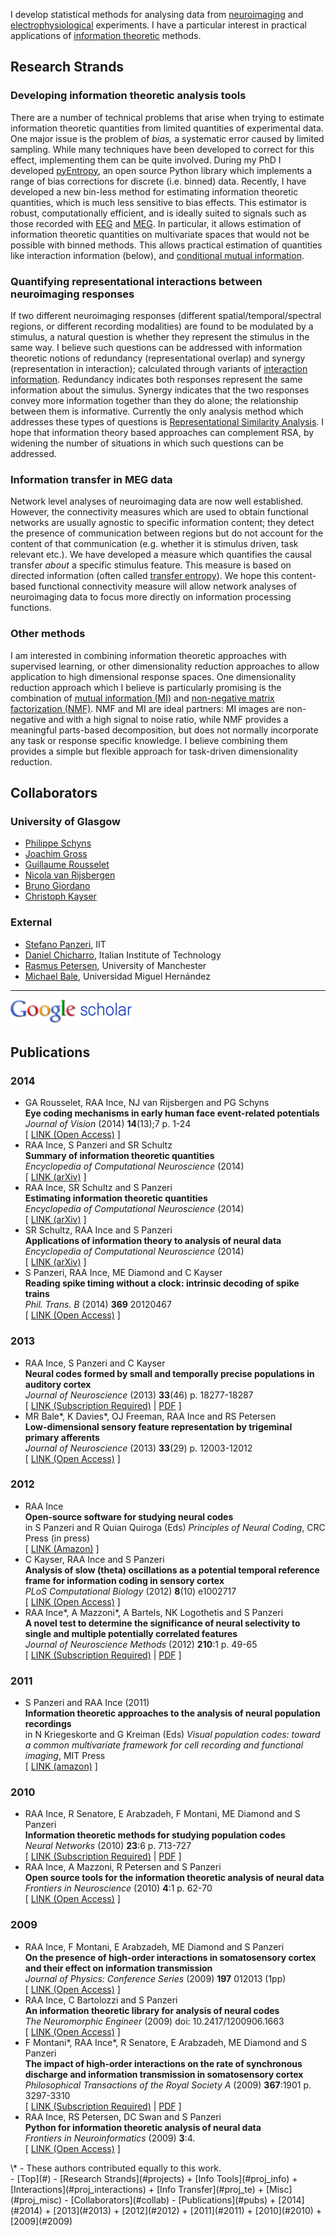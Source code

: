 <div class="content" markdown="1">

I develop statistical methods for analysing data from [neuroimaging](http://en.wikipedia.org/wiki/Neuroimaging) and [electrophysiological](http://en.wikipedia.org/wiki/Electrophysiology) experiments. 
I have a particular interest in practical applications of [information theoretic](http://en.wikipedia.org/wiki/Information_theory) methods. 

## <a name="projects"></a>Research Strands

### <a name="proj_info"></a>Developing information theoretic analysis tools 

There are a number of technical problems that arise when trying to estimate information theoretic quantities from limited quantities of experimental data.
One major issue is the problem of *bias,* a systematic error caused by limited sampling. 
While many techniques have been developed to correct for this effect, implementing them can be quite involved. 
During my PhD I developed [pyEntropy](http://code.google.com/p/pyentropy), an open source Python library which implements a range of bias corrections for discrete (i.e. binned) data.
Recently, I have developed a new bin-less method for estimating information theoretic quantities, which is much less sensitive to bias effects.
This estimator is robust, computationally efficient, and is ideally suited to signals such as those recorded with [EEG](http://en.wikipedia.org/wiki/Electroencephalography) and [MEG](http://en.wikipedia.org/wiki/Magnetoencephalography).
In particular, it allows estimation of information theoretic quantities on multivariate spaces that would not be possible with binned methods. 
This allows practical estimation of quantities like interaction information (below), and [conditional mutual information](http://en.wikipedia.org/wiki/Conditional_mutual_information).

### <a name="proj_interactions"></a>Quantifying representational interactions between neuroimaging responses

If two different neuroimaging responses (different spatial/temporal/spectral regions, or different recording modalities) are found to be modulated by a stimulus, a natural question is whether they represent the stimulus in the same way. 
I believe such questions can be addressed with information theoretic notions of redundancy (representational overlap) and synergy (representation in interaction); calculated through variants of [interaction information](http://en.wikipedia.org/wiki/Interaction_information). 
Redundancy indicates both responses represent the same information about the simulus. 
Synergy indicates that the two responses convey more information together than they do alone; the relationship between them is informative.
Currently the only analysis method which addresses these types of questions is [Representational Similarity Analysis](http://www.mrc-cbu.cam.ac.uk/methods-and-resources/toolboxes/).
I hope that information theory based approaches can complement RSA, by widening the number of situations in which such questions can be addressed.

### <a name="proj_te"></a>Information transfer in MEG data

Network level analyses of neuroimaging data are now well established. 
However, the connectivity measures which are used to obtain functional networks are usually agnostic to specific information content; they detect the presence of communication between regions but do not account for the content of that communication (e.g. whether it is stimulus driven, task relevant etc.).
We have developed a measure which quantifies the causal transfer *about* a specific stimulus feature.
This measure is based on directed information (often called [transfer entropy](http://en.wikipedia.org/wiki/Transfer_entropy)).
We hope this content-based functional connectivity measure will allow network analyses of neuroimaging data to focus more directly on information processing functions.

### <a name="proj_misc"></a>Other methods

I am interested in combining information theoretic approaches with supervised learning, or other dimensionality reduction approaches to allow application to high dimensional response spaces. 
One dimensionality reduction approach which I believe is particularly promising is the combination of [mutual information (MI)](http://en.wikipedia.org/wiki/Mutual_information) and [non-negative matrix factorization (NMF)](http://en.wikipedia.org/wiki/Non-negative_matrix_factorization).
NMF and MI are ideal partners: MI images are non-negative and with a high signal to noise ratio, while NMF provides a meaningful parts-based decomposition, but does not normally incorporate any task or response specific knowledge. 
I believe combining them provides a simple but flexible approach for task-driven dimensionality reduction. 

## <a name="collab"></a>Collaborators

### University of Glasgow

- [Philippe Schyns](http://www.gla.ac.uk/researchinstitutes/neurosciencepsychology/staff/philippeschyns/)
- [Joachim Gross](http://www.gla.ac.uk/researchinstitutes/neurosciencepsychology/staff/joachimgross/)
- [Guillaume Rousselet](http://www.gla.ac.uk/researchinstitutes/neurosciencepsychology/staff/guillaumerousselet/)
- [Nicola van Rijsbergen](http://www.gla.ac.uk/researchinstitutes/neurosciencepsychology/staff/nicolavanrijsbergen/)
- [Bruno Giordano](http://www.brunolgiordano.net/)
- [Christoph Kayser](http://inl.ccni.gla.ac.uk/)

### External

- [Stefano Panzeri](http://cncs.iit.it/people/iit-unitn-neural-computation/senior-researcher/stefano-panzeri.html), IIT
- [Daniel Chicharro](http://www.iit.it/en/people/daniel-chicharro.html),  Italian Institute of Technology 
- [Rasmus Petersen](http://www.petersenlab.ls.manchester.ac.uk/), University of Manchester
- [Michael Bale](http://in.umh.es/personal-detalle.aspx?personal=638), Universidad Miguel Hernández


<p></p>
<hr class="half" />
<p></p>
<p></p>

<div class="textcenter" markdown="1">
<a name="pubs"></a>
<a href="http://scholar.google.com/citations?user=tI7ZazkAAAAJ"><img src="img/scholar_logo_md_2011.gif" alt="Google Scholar Citations" title="Google Scholar Citations" /></a> 
</div>

## Publications

<div id="bib" markdown="1">

### <a name="2014"></a>2014

* <a name="rousselet2014ecm"></a>GA Rousselet, RAA Ince, NJ van Rijsbergen and PG Schyns  
  **Eye coding mechanisms in early human face event-related potentials**  
  *Journal of Vision* (2014)  <b>14</b>(13);7 p. 1-24  
  \[ [LINK (Open Access)](http://dx.doi.org/10.1167/14.13.7) \]
* <a name="ince2014soi"></a>RAA Ince, S Panzeri and SR Schultz  
  **Summary of information theoretic quantities**  
  *Encyclopedia of Computational Neuroscience* (2014)    
  \[ [LINK (arXiv)](http://arxiv.org/abs/1501.01854) \]
* <a name="ince2014eit"></a>RAA Ince, SR Schultz and S Panzeri  
  **Estimating information theoretic quantities**  
  *Encyclopedia of Computational Neuroscience* (2014)    
  \[ [LINK (arXiv)](http://arxiv.org/abs/1501.01863) \]
* <a name="ince2014eit"></a>SR Schultz, RAA Ince and S Panzeri  
  **Applications of information theory to analysis of neural data**  
  *Encyclopedia of Computational Neuroscience* (2014)    
  \[ [LINK (arXiv)](http://arxiv.org/abs/1501.01860) \]
* <a name="panzeri2014itr"></a>S Panzeri, RAA Ince, ME Diamond and C Kayser  
  **Reading spike timing without a clock: intrinsic decoding of spike trains**  
  *Phil. Trans. B* (2014)  <b>369</b> 20120467  
  \[ [LINK (Open Access)](http://dx.doi.org/10.1098/rstb.2012.0467) \]

### <a name="2013"></a>2013

* <a name="ince2013ncf"></a>RAA Ince, S Panzeri and C Kayser  
  **Neural codes formed by small and temporally precise populations in auditory cortex**  
  *Journal of Neuroscience* (2013) <b>33</b>(46) p. 18277-18287  
  \[ [LINK (Subscription Required)](http://dx.doi.org/10.1523/jneurosci.2631-13.2013) | [PDF](/papers/Ince2013_JNeurosci.pdf) \]
* <a name="bale2013lsf"></a>MR Bale\*, K Davies\*, OJ Freeman, RAA Ince and RS Petersen  
  **Low-dimensional sensory feature representation by trigeminal primary afferents**  
  *Journal of Neuroscience* (2013) <b>33</b>(29) p. 12003-12012  
  \[ [LINK (Open Access)](http://dx.doi.org/10.1523/jneurosci.0925-13.2013) \]


### <a name="2012"></a>2012

* <a name="ince2012chap"></a>RAA Ince  
  **Open-source software for studying neural codes**  
  in S Panzeri and R Quian Quiroga (Eds) *Principles of Neural Coding*, CRC Press (in press)  
  \[ [LINK (Amazon)](http://www.amazon.com/Principles-Neural-Coding-Rodrigo-Quiroga/dp/1439853304) \] 
* <a name="kayser2012slow"></a>C Kayser, RAA Ince and S Panzeri  
  **Analysis of slow (theta) oscillations as a potential temporal reference frame for information coding in sensory cortex**  
  *PLoS Computational Biology* (2012) <b>8</b>(10) e1002717  
  \[ [LINK (Open Access)](http://dx.doi.org/10.1371/journal.pcbi.1002717) \]
* <a name="ince2012ant"></a> RAA Ince\*, A Mazzoni\*, A Bartels, NK Logothetis and S Panzeri  
	**A novel test to determine the significance of neural selectivity to single and multiple potentially correlated features**  
  *Journal of Neuroscience Methods* (2012) <b>210</b>:1 p. 49-65  
  \[ [LINK (Subscription Required)](http://dx.doi.org/10.1016/j.jneumeth.2011.11.013) | [PDF](/papers/Ince2011_JNM_inpress.pdf) \]


### <a name="2011"></a>2011

* <a name="panzeri2011ita"></a> S Panzeri and RAA Ince (2011)  
	**Information theoretic approaches to the analysis of neural population recordings**  
	in N Kriegeskorte and G Kreiman (Eds)  *Visual population codes: toward a common multivariate framework for cell recording and functional imaging*, MIT Press  
  \[ [LINK (amazon)](http://www.amazon.com/Visual-Population-Codes-Multivariate-Computational/dp/0262016249) \]

### <a name="2010"></a>2010
* <a name="ince2010itm"></a> RAA Ince, R Senatore, E Arabzadeh, F Montani, ME Diamond and S Panzeri  
	**Information theoretic methods for studying population codes**  
	*Neural Networks* (2010) <b>23</b>:6 p. 713-727  
	\[ [LINK (Subscription Required)](http://dx.doi.org/10.1016/j.neunet.2010.05.008) | [PDF](/papers/Ince2010_NeuralNetworks_preprint.pdf) \]
* <a name="ince2009ost"></a>
	RAA Ince, A Mazzoni, R Petersen and S Panzeri  
	**Open source tools for the information theoretic analysis of neural data**  
	*Frontiers in Neuroscience* (2010) <b>4</b>:1 p. 62-70  
	\[ [LINK (Open Access)](http://frontiersin.org/neuroscience/neuroscience/paper/10.3389/neuro.01/011.2010/) \]

### <a name="2009"></a>2009
* <a name="ince2009otp"></a>
  RAA Ince, F Montani, E Arabzadeh, ME Diamond and S Panzeri  
  **On the presence of high-order interactions in somatosensory cortex and their effect on information transmission**  
	*Journal of Physics: Conference Series* (2009) <b>197</b> 012013 (1pp)  
	\[ [LINK (Open Access)](http://stacks.iop.org/1742-6596/197/012013) \]
* <a name="ince2009ait"></a>
  RAA Ince, C Bartolozzi and S Panzeri  
  **An information theoretic library for analysis of neural codes**  
	*The Neuromorphic Engineer* (2009) doi: 10.2417/1200906.1663  
	\[ [LINK (Open Access)](http://www.ine-news.org/view.php?source=1663-2009-06-17) \]
* <a name="montani2009tih"></a>
  F Montani\*, RAA Ince\*, R Senatore, E Arabzadeh, ME Diamond and S Panzeri  
  **The impact of high-order interactions on the rate of synchronous discharge and information transmission in somatosensory cortex**  
	*Philosophical Transactions of the Royal Society A* (2009) <b>367</b>:1901 p. 3297-3310  
	\[ [LINK (Subscription Required)](http://rsta.royalsocietypublishing.org/content/367/1901/3297.short) | [PDF](/papers/Montani2009_preprint.pdf) \] 
* <a name="ince2009pfi"></a>
  RAA Ince, RS Petersen, DC Swan and S Panzeri  
  **Python for information theoretic analysis of neural data**  
  *Frontiers in Neuroinformatics* (2009) <b>3</b>:4.  
  \[ [LINK (Open Access)](http://www.frontiersin.org/neuroinformatics/paper/10.3389/neuro.11.004.2009/) \]

</div>
\* - These authors contributed equally to this work.

</div>

<div id="subcontent" markdown="1">
<div class="menublock" markdown="1">
- [Top](#)
- [Research Strands](#projects)
  + [Info Tools](#proj_info)
  + [Interactions](#proj_interactions)
  + [Info Transfer](#proj_te)
  + [Misc](#proj_misc)
- [Collaborators](#collab)
- [Publications](#pubs)
  + [2014](#2014)
  + [2013](#2013)
  + [2012](#2012)
  + [2011](#2011)
  + [2010](#2010)
  + [2009](#2009)
</div>
</div>

<!-- vim: set ts=2 sw=2 ft=mkd :-->
